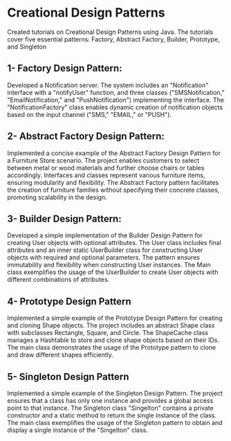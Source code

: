 # Creational Design Patterns
Created tutorials on Creational Design Patterns using Java. The tutorials cover five essential patterns: Factory, Abstract Factory, Builder, Prototype, and Singleton

## 1- Factory Design Pattern:
Developed a Notification server. 
The system includes an "Notification" interface with a "notifyUser" function, and three classes ("SMSNotification," "EmailNotification," and "PushNotification") implementing the interface. The "NotificationFactory" class enables dynamic creation of notification objects based on the input channel ("SMS," "EMAIL," or "PUSH").

## 2- Abstract Factory Design Pattern:
Implemented a concise example of the Abstract Factory Design Pattern for a Furniture Store scenario. The project enables customers to select between metal or wood materials and further choose chairs or tables accordingly. Interfaces and classes represent various furniture items, ensuring modularity and flexibility. The Abstract Factory pattern facilitates the creation of furniture families without specifying their concrete classes, promoting scalability in the design.
## 3- Builder Design Pattern:
Developed a simple implementation of the Builder Design Pattern for creating User objects with optional attributes. The User class includes final attributes and an inner static UserBuilder class for constructing User objects with required and optional parameters. The pattern ensures immutability and flexibility when constructing User instances. The Main class exemplifies the usage of the UserBuilder to create User objects with different combinations of attributes.
## 4- Prototype Design Pattern
Implemented a simple example of the Prototype Design Pattern for creating and cloning Shape objects. The project includes an abstract Shape class with subclasses Rectangle, Square, and Circle. The ShapeCache class manages a Hashtable to store and clone shape objects based on their IDs. The main class demonstrates the usage of the Prototype pattern to clone and draw different shapes efficiently.

## 5- Singleton Design Pattern
Implemented a simple example of the Singleton Design Pattern. The project ensures that a class has only one instance and provides a global access point to that instance. The Singleton class "Singelton" contains a private constructor and a static method to return the single instance of the class. The main class exemplifies the usage of the Singleton pattern to obtain and display a single instance of the "Singelton" class.
